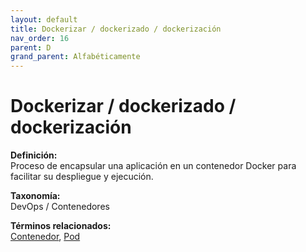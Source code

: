 ```yaml
---
layout: default
title: Dockerizar / dockerizado / dockerización
nav_order: 16
parent: D
grand_parent: Alfabéticamente
---
```


# Dockerizar / dockerizado / dockerización

**Definición:**  
Proceso de encapsular una aplicación en un contenedor Docker para facilitar su despliegue y ejecución.

**Taxonomía:**  
DevOps / Contenedores

**Términos relacionados:**  
[Contenedor](https://maleniski.github.io/diccionario-angl-tec-mx/docs/alfabeticamente/C/contenedor.html), [Pod](https://maleniski.github.io/diccionario-angl-tec-mx/docs/alfabeticamente/P/pod.html)
